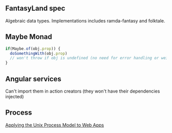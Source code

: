 ## FantasyLand spec

Algebraic data types. Implementations includes ramda-fantasy and folktale.

## Maybe Monad

```javascript
if(Maybe.of(obj.prop)) {
  doSomethingWith(obj.prop) 
  // won't throw if obj is undefined (no need for error handling or weird if forks!)
}
```

## Angular services

Can't import them in action creators (they won't have their dependencies injected)


## Process

[Applying the Unix Process Model to Web Apps](https://adam.herokuapp.com/past/2011/5/9/applying_the_unix_process_model_to_web_apps/)
